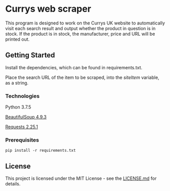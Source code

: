 # Currys web scraper
This program is designed to work on the Currys UK website to automatically visit each search result and output whether the product in question is in stock. If the product is in stock, the manufacturer, price and URL will be printed out.

## Getting Started
Install the dependencies, which can be found in requirements.txt.

Place the search URL of the item to be scraped, into the _siteItem_ variable, as a string.

### Technologies
Python 3.7.5

[BeautifulSoup 4.9.3](https://pypi.org/project/beautifulsoup4/)

[Requests 2.25.1](https://pypi.org/project/requests/)


### Prerequisites
```pip install -r requirements.txt```



## License
This project is licensed under the MIT License - see the [LICENSE.md](../main/LICENSE) for details.
